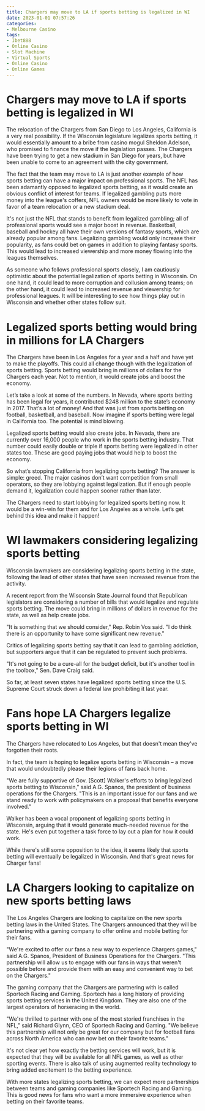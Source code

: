 ```yaml
---
title: Chargers may move to LA if sports betting is legalized in WI
date: 2023-01-01 07:57:26
categories:
- Melbourne Casino
tags:
- Ibet888
- Online Casino
- Slot Machine
- Virtual Sports
- Online Casino
- Online Games
---
```



#  Chargers may move to LA if sports betting is legalized in WI

The relocation of the Chargers from San Diego to Los Angeles, California is a very real possibility. If the Wisconsin legislature legalizes sports betting, it would essentially amount to a bribe from casino mogul Sheldon Adelson, who promised to finance the move if the legislation passes. The Chargers have been trying to get a new stadium in San Diego for years, but have been unable to come to an agreement with the city government.

The fact that the team may move to LA is just another example of how sports betting can have a major impact on professional sports. The NFL has been adamantly opposed to legalized sports betting, as it would create an obvious conflict of interest for teams. If legalized gambling puts more money into the league's coffers, NFL owners would be more likely to vote in favor of a team relocation or a new stadium deal.

It's not just the NFL that stands to benefit from legalized gambling; all of professional sports would see a major boost in revenue. Basketball, baseball and hockey all have their own versions of fantasy sports, which are already popular among fans. Legalizing gambling would only increase their popularity, as fans could bet on games in addition to playing fantasy sports. This would lead to increased viewership and more money flowing into the leagues themselves.

As someone who follows professional sports closely, I am cautiously optimistic about the potential legalization of sports betting in Wisconsin. On one hand, it could lead to more corruption and collusion among teams; on the other hand, it could lead to increased revenue and viewership for professional leagues. It will be interesting to see how things play out in Wisconsin and whether other states follow suit.

#  Legalized sports betting would bring in millions for LA Chargers

The Chargers have been in Los Angeles for a year and a half and have yet to make the playoffs. This could all change though with the legalization of sports betting. Sports betting would bring in millions of dollars for the Chargers each year. Not to mention, it would create jobs and boost the economy.

Let’s take a look at some of the numbers. In Nevada, where sports betting has been legal for years, it contributed $248 million to the state’s economy in 2017. That’s a lot of money! And that was just from sports betting on football, basketball, and baseball. Now imagine if sports betting were legal in California too. The potential is mind blowing.

Legalized sports betting would also create jobs. In Nevada, there are currently over 16,000 people who work in the sports betting industry. That number could easily double or triple if sports betting were legalized in other states too. These are good paying jobs that would help to boost the economy.

So what’s stopping California from legalizing sports betting? The answer is simple: greed. The major casinos don’t want competition from small operators, so they are lobbying against legalization. But if enough people demand it, legalization could happen sooner rather than later.

The Chargers need to start lobbying for legalized sports betting now. It would be a win-win for them and for Los Angeles as a whole. Let’s get behind this idea and make it happen!

#  WI lawmakers considering legalizing sports betting

Wisconsin lawmakers are considering legalizing sports betting in the state, following the lead of other states that have seen increased revenue from the activity.

A recent report from the Wisconsin State Journal found that Republican legislators are considering a number of bills that would legalize and regulate sports betting. The move could bring in millions of dollars in revenue for the state, as well as help create jobs.

"It is something that we should consider," Rep. Robin Vos said. "I do think there is an opportunity to have some significant new revenue."

Critics of legalizing sports betting say that it can lead to gambling addiction, but supporters argue that it can be regulated to prevent such problems.

"It's not going to be a cure-all for the budget deficit, but it's another tool in the toolbox," Sen. Dave Craig said.

So far, at least seven states have legalized sports betting since the U.S. Supreme Court struck down a federal law prohibiting it last year.

#  Fans hope LA Chargers legalize sports betting in WI

The Chargers have relocated to Los Angeles, but that doesn't mean they've forgotten their roots.

In fact, the team is hoping to legalize sports betting in Wisconsin – a move that would undoubtedly please their legions of fans back home.

"We are fully supportive of Gov. [Scott] Walker's efforts to bring legalized sports betting to Wisconsin," said A.G. Spanos, the president of business operations for the Chargers. "This is an important issue for our fans and we stand ready to work with policymakers on a proposal that benefits everyone involved."

Walker has been a vocal proponent of legalizing sports betting in Wisconsin, arguing that it would generate much-needed revenue for the state. He's even put together a task force to lay out a plan for how it could work.

While there's still some opposition to the idea, it seems likely that sports betting will eventually be legalized in Wisconsin. And that's great news for Charger fans!

#  LA Chargers looking to capitalize on new sports betting laws

The Los Angeles Chargers are looking to capitalize on the new sports betting laws in the United States. The Chargers announced that they will be partnering with a gaming company to offer online and mobile betting for their fans.

"We're excited to offer our fans a new way to experience Chargers games," said A.G. Spanos, President of Business Operations for the Chargers. "This partnership will allow us to engage with our fans in ways that weren't possible before and provide them with an easy and convenient way to bet on the Chargers."

The gaming company that the Chargers are partnering with is called Sportech Racing and Gaming. Sportech has a long history of providing sports betting services in the United Kingdom. They are also one of the largest operators of horseracing in the world.

"We're thrilled to partner with one of the most storied franchises in the NFL," said Richard Glynn, CEO of Sportech Racing and Gaming. "We believe this partnership will not only be great for our company but for football fans across North America who can now bet on their favorite teams."

It's not clear yet how exactly the betting services will work, but it is expected that they will be available for all NFL games, as well as other sporting events. There is also talk of using augmented reality technology to bring added excitement to the betting experience.

With more states legalizing sports betting, we can expect more partnerships between teams and gaming companies like Sportech Racing and Gaming. This is good news for fans who want a more immersive experience when betting on their favorite teams.
